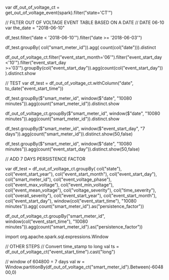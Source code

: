 var df_out_of_voltage_ct = get_out_of_voltage_event(spark).filter("state='CT'")

<!-- scala> df_out_of_voltage_ct.printSchema
root
 |-- event_start_time: timestamp (nullable = true)
 |-- event_end_time: timestamp (nullable = true)
 |-- smart_meter_id: string (nullable = true)
 |-- event_elapsed_time: double (nullable = true)
 |-- event_description: string (nullable = true)
 |-- event_voltage_phase: string (nullable = true)
 |-- event_max_voltage: double (nullable = true)
 |-- event_min_voltage: double (nullable = true)
 |-- event_mean_voltage: double (nullable = true)
 |-- event_out_of_voltage_percentage: double (nullable = true)
 |-- voltage_severity: string (nullable = true)
 |-- time_severity: string (nullable = true)
 |-- overall_severity: string (nullable = true)
 |-- state: string (nullable = true)
 |-- event_type: string (nullable = true)
 |-- event_start_year: string (nullable = true)
 |-- event_start_month: string (nullable = true)
 |-- event_start_day: string (nullable = true) -->


<!-- 1)	The process will use the table OUT_OF_VOLTAGE_EVENT to group all the events by STATE, EVENT_START_DT, SMART_METER_ID and EVENT_VOLTAGE_PHASE.  -->
// FILTER OUT OF VOLTAGE EVENT TABLE BASED ON A DATE 
// DATE 06-10
var the_date = "2018-06-10"

df_test.filter("date < '2018-06-10'").filter("date >= '2018-06-03'")

df_test.groupBy(
    col("smart_meter_id")).agg(
        count(col("date"))).distinct

df_out_of_voltage_ct.filter("event_start_month='06'").filter("event_start_day <'10'").filter("event_start_day >='03'").groupBy(col("event_start_day")).agg(count(col("event_start_day"))).distinct.show

// TEST
var df_test = df_out_of_voltage_ct.withColumn("date", to_date("event_start_time"))

df_test.groupBy($"smart_meter_id", window($"date", "10080 minutes")).agg(count("smart_meter_id")).distinct.show


df_out_of_voltage_ct.groupBy($"smart_meter_id", window($"date", "10080 minutes")).agg(count("smart_meter_id")).distinct.show

df_test.groupBy($"smart_meter_id", window($"event_start_day", "7 days")).agg(count("smart_meter_id")).distinct.show(50,false)

df_test.groupBy($"smart_meter_id", window($"date", "10080 minutes")).agg(count("event_start_day")).distinct.show(50,false)

// ADD 7 DAYS PERSISTENCE FACTOR 

var df_test = df_out_of_voltage_ct.groupBy(
    col("state"),
    col("event_start_year"),
    col("event_start_month"),
    col("event_start_day"),
    col("smart_meter_id"),
    col("event_voltage_phase"),
    col("event_max_voltage"),
    col("event_min_voltage"),
    col("event_mean_voltage"),
    col("voltage_severity"),
    col("time_severity"),
    col("overall_severity"),
    col("event_start_year"),
    col("event_start_month"),
    col("event_start_day"),
    window(col("event_start_time"), "10080 minutes")).agg(
            count("smart_meter_id").as("persistence_factor"))

df_out_of_voltage_ct.groupBy("smart_meter_id", window(col("event_start_time"), "10080 minutes")).agg(count("smart_meter_id").as("persistence_factor"))

import org.apache.spark.sql.expressions.Window

// OTHER STEPS 
// Convert time_stamp to long
val ts = df_out_of_voltage_ct("event_start_time").cast("long")

// window of 604800 = 7 days 
val w = Window.partitionBy(df_out_of_voltage_ct("smart_meter_id").Between(-604800,0)
    
